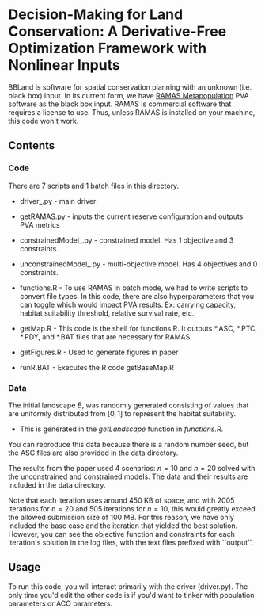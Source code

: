 
# Decision-Making for Land Conservation: A Derivative-Free Optimization Framework with Nonlinear Inputs

BBLand is software for spatial conservation planning with an unknown (i.e. black box) input. In its current form, we have [RAMAS Metapopulation](https://www.ramas.com/metapop-6-0) PVA software as the black box input. RAMAS is commercial software that requires a license to use. Thus, unless RAMAS is installed on your machine, this code won't work. 

## Contents 

### Code 
There are 7 scripts and 1 batch files in this directory. 
* driver_.py - main driver
* getRAMAS.py - inputs the current reserve configuration and outputs PVA metrics
* constrainedModel_.py - constrained model. Has 1 objective and 3 constraints. 
* unconstrainedModel_.py - multi-objective model. Has 4 objectives and 0 constraints. 

* functions.R - To use RAMAS in batch mode, we had to write scripts to convert file types. In this code, there are also hyperparameters that you can toggle which would impact PVA results. Ex: carrying capacity, habitat suitability threshold, relative survival rate, etc. 
* getMap.R - This code is the shell for functions.R. It outputs *.ASC, *.PTC, *.PDY, and *.BAT files that are necessary for RAMAS.
* getFigures.R - Used to generate figures in paper 

* runR.BAT - Executes the R code getBaseMap.R 


### Data 
The initial landscape $B$, was randomly generated consisting of values that are uniformly distributed from $[0,1]$ to represent the habitat suitability. 
  * This is generated in the *getLandscape* function in *functions.R*. 

You can reproduce this data because there is a random number seed, but the ASC files are also provided in the data directory. 

The results from the paper used 4 scenarios: $n = 10$ and $n = 20$ solved with the unconstrained and constrained models. The data and their results are included in the data directory. 

Note that each iteration uses around 450 KB of space, and with 2005 iterations for $n=20$ and 505 iterations for $n=10$, this would greatly exceed the allowed submission size of 100 MB. For this reason, we have only included the base case and the iteration that yielded the best solution. However, you can see the objective function and constraints for each iteration's solution in the log files, with the text files prefixed with ``output''.


## Usage
To run this code, you will interact primarily with the driver (driver.py). The only time you'd edit the other code is if you'd want to tinker with population parameters or ACO parameters. 


